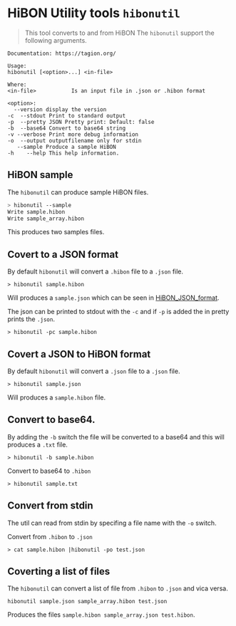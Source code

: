 # HiBON Utility tools `hibonutil`


> This tool converts to and from HiBON
 The `hibonutil` support the following arguments.
 ```
 Documentation: https://tagion.org/

Usage:
hibonutil [<option>...] <in-file>

Where:
<in-file>           Is an input file in .json or .hibon format

<option>:
   --version display the version
-c  --stdout Print to standard output
-p  --pretty JSON Pretty print: Default: false
-b  --base64 Convert to base64 string
-v --verbose Print more debug information
-o  --output outputfilename only for stdin
    --sample Produce a sample HiBON
-h    --help This help information.
 ```

## HiBON sample

The `hibonutil` can produce sample HiBON files.
```bash
> hibonutil --sample
Write sample.hibon
Write sample_array.hibon
```

This produces two samples files.

## Covert to a JSON format
By default `hibonutil` will convert a `.hibon` file to a `.json` file.
```
> hibonutil sample.hibon

```
Will produces a `sample.json` which can be seen in [HiBON_JSON_format](/documents/protocols/hibon/HiBON_JSON_format.md).

The json can be printed to stdout with the `-c` and if `-p` is added the in pretty prints the `.json`.
```
> hibonutil -pc sample.hibon
```

## Covert a JSON to HiBON format
By default `hibonutil` will convert a `.json` file to a `.json` file. 
```
> hibonutil sample.json
```
Will produces a `sample.hibon` file.

## Convert to base64.
By adding the `-b` switch the file will be converted to a base64 and this will produces a `.txt` file.

```
> hibonutil -b sample.hibon
```
Convert to base64 to `.hibon`

```
> hibonutil sample.txt
```

## Convert from stdin

The util can read from stdin by specifing a file name with the `-o` switch.

Convert from `.hibon` to `.json`
```
> cat sample.hibon |hibonutil -po test.json
```

## Coverting a list of files
The `hibonutil` can convert a list of file from `.hibon` to `.json` and vica versa.

```
hibonutil sample.json sample_array.hibon test.json
```
Produces the files `sample.hibon sample_array.json test.hibon`.


